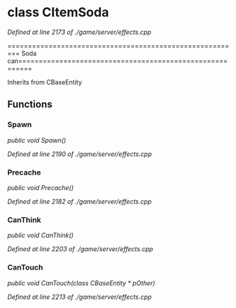 # class CItemSoda

*Defined at line 2173 of ./game/server/effects.cpp*

========================================================= Soda can=========================================================



Inherits from CBaseEntity



## Functions

### Spawn

*public void Spawn()*

*Defined at line 2190 of ./game/server/effects.cpp*

### Precache

*public void Precache()*

*Defined at line 2182 of ./game/server/effects.cpp*

### CanThink

*public void CanThink()*

*Defined at line 2203 of ./game/server/effects.cpp*

### CanTouch

*public void CanTouch(class CBaseEntity * pOther)*

*Defined at line 2213 of ./game/server/effects.cpp*



